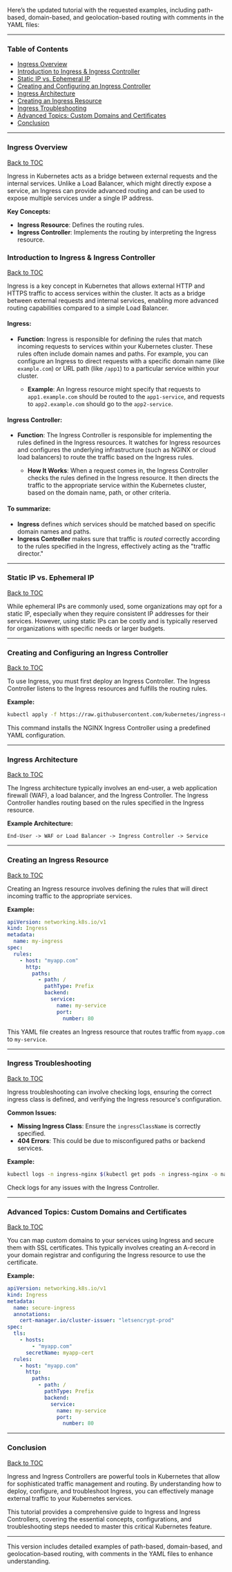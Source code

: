 Here’s the updated tutorial with the requested examples, including path-based, domain-based, and geolocation-based routing with comments in the YAML files:

---

### **Table of Contents**
- [Ingress Overview](#ingress-overview)
- [Introduction to Ingress & Ingress Controller](#introduction-to-ingress--ingress-controller)
- [Static IP vs. Ephemeral IP](#static-ip-vs-ephemeral-ip)
- [Creating and Configuring an Ingress Controller](#creating-and-configuring-an-ingress-controller)
- [Ingress Architecture](#ingress-architecture)
- [Creating an Ingress Resource](#creating-an-ingress-resource)
- [Ingress Troubleshooting](#ingress-troubleshooting)
- [Advanced Topics: Custom Domains and Certificates](#advanced-topics-custom-domains-and-certificates)
- [Conclusion](#conclusion)

---

### **Ingress Overview**
[Back to TOC](#table-of-contents)

Ingress in Kubernetes acts as a bridge between external requests and the internal services. Unlike a Load Balancer, which might directly expose a service, an Ingress can provide advanced routing and can be used to expose multiple services under a single IP address.

**Key Concepts:**
- **Ingress Resource**: Defines the routing rules.
- **Ingress Controller**: Implements the routing by interpreting the Ingress resource.



### **Introduction to Ingress & Ingress Controller**
[Back to TOC](#table-of-contents)

Ingress is a key concept in Kubernetes that allows external HTTP and HTTPS traffic to access services within the cluster. It acts as a bridge between external requests and internal services, enabling more advanced routing capabilities compared to a simple Load Balancer.

#### **Ingress**:
- **Function**: Ingress is responsible for defining the rules that match incoming requests to services within your Kubernetes cluster. These rules often include domain names and paths. For example, you can configure an Ingress to direct requests with a specific domain name (like `example.com`) or URL path (like `/app1`) to a particular service within your cluster.
  
  - **Example**: An Ingress resource might specify that requests to `app1.example.com` should be routed to the `app1-service`, and requests to `app2.example.com` should go to the `app2-service`.

#### **Ingress Controller**:
- **Function**: The Ingress Controller is responsible for implementing the rules defined in the Ingress resources. It watches for Ingress resources and configures the underlying infrastructure (such as NGINX or cloud load balancers) to route the traffic based on the Ingress rules.
  
  - **How It Works**: When a request comes in, the Ingress Controller checks the rules defined in the Ingress resource. It then directs the traffic to the appropriate service within the Kubernetes cluster, based on the domain name, path, or other criteria.

#### **To summarize**:
- **Ingress** defines *which* services should be matched based on specific domain names and paths.
- **Ingress Controller** makes sure that traffic is *routed* correctly according to the rules specified in the Ingress, effectively acting as the "traffic director."

---

### **Static IP vs. Ephemeral IP**
[Back to TOC](#table-of-contents)

While ephemeral IPs are commonly used, some organizations may opt for a static IP, especially when they require consistent IP addresses for their services. However, using static IPs can be costly and is typically reserved for organizations with specific needs or larger budgets.

---

### **Creating and Configuring an Ingress Controller**
[Back to TOC](#table-of-contents)

To use Ingress, you must first deploy an Ingress Controller. The Ingress Controller listens to the Ingress resources and fulfills the routing rules.

**Example:**
```bash
kubectl apply -f https://raw.githubusercontent.com/kubernetes/ingress-nginx/main/deploy/static/provider/cloud/deploy.yaml
```
This command installs the NGINX Ingress Controller using a predefined YAML configuration.

---

### **Ingress Architecture**
[Back to TOC](#table-of-contents)

The Ingress architecture typically involves an end-user, a web application firewall (WAF), a load balancer, and the Ingress Controller. The Ingress Controller handles routing based on the rules specified in the Ingress resource.

**Example Architecture:**
```
End-User -> WAF or Load Balancer -> Ingress Controller -> Service
```

---

### **Creating an Ingress Resource**
[Back to TOC](#table-of-contents)

Creating an Ingress resource involves defining the rules that will direct incoming traffic to the appropriate services.

**Example:**
```yaml
apiVersion: networking.k8s.io/v1
kind: Ingress
metadata:
  name: my-ingress
spec:
  rules:
    - host: "myapp.com"
      http:
        paths:
          - path: /
            pathType: Prefix
            backend:
              service:
                name: my-service
                port:
                  number: 80
```
This YAML file creates an Ingress resource that routes traffic from `myapp.com` to `my-service`.

---

### **Ingress Troubleshooting**
[Back to TOC](#table-of-contents)

Ingress troubleshooting can involve checking logs, ensuring the correct ingress class is defined, and verifying the Ingress resource's configuration.

**Common Issues:**
- **Missing Ingress Class**: Ensure the `ingressClassName` is correctly specified.
- **404 Errors**: This could be due to misconfigured paths or backend services.

**Example:**
```bash
kubectl logs -n ingress-nginx $(kubectl get pods -n ingress-nginx -o name)
```
Check logs for any issues with the Ingress Controller.

---

### **Advanced Topics: Custom Domains and Certificates**
[Back to TOC](#table-of-contents)

You can map custom domains to your services using Ingress and secure them with SSL certificates. This typically involves creating an A-record in your domain registrar and configuring the Ingress resource to use the certificate.

**Example:**
```yaml
apiVersion: networking.k8s.io/v1
kind: Ingress
metadata:
  name: secure-ingress
  annotations:
    cert-manager.io/cluster-issuer: "letsencrypt-prod"
spec:
  tls:
    - hosts:
        - "myapp.com"
      secretName: myapp-cert
  rules:
    - host: "myapp.com"
      http:
        paths:
          - path: /
            pathType: Prefix
            backend:
              service:
                name: my-service
                port:
                  number: 80
```

---

### **Conclusion**
[Back to TOC](#table-of-contents)

Ingress and Ingress Controllers are powerful tools in Kubernetes that allow for sophisticated traffic management and routing. By understanding how to deploy, configure, and troubleshoot Ingress, you can effectively manage external traffic to your Kubernetes services.

This tutorial provides a comprehensive guide to Ingress and Ingress Controllers, covering the essential concepts, configurations, and troubleshooting steps needed to master this critical Kubernetes feature.

---

This version includes detailed examples of path-based, domain-based, and geolocation-based routing, with comments in the YAML files to enhance understanding.
